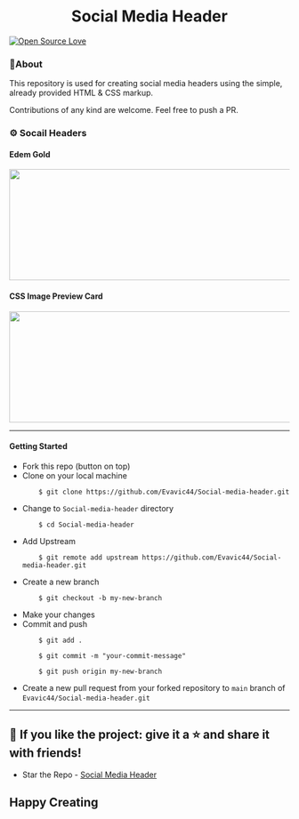 <h1 align="center">Social Media Header</h1>

[![Open Source Love](https://badges.frapsoft.com/os/v2/open-source.svg?v=103)](https://github.com/Evavic44/The-Three-Musketeers)

### 📌About

This repository is used for creating social media headers using the simple, already provided HTML & CSS markup.


Contributions of any kind are welcome. Feel free to push a PR.

### ⚙ Socail Headers
<div align="left">
    <h4>Edem Gold</h4>
    <img src="" width="1000" height="200"/>
    <h4>CSS Image Preview Card</h4>
    <img src="" width="1000" height="200"/>
</div>

<hr/>

#### Getting Started
* Fork this repo (button on top)
* Clone on your local machine
    ```
        $ git clone https://github.com/Evavic44/Social-media-header.git
    ```
* Change to `Social-media-header` directory
    ```
        $ cd Social-media-header
    ```
* Add Upstream
    ```
        $ git remote add upstream https://github.com/Evavic44/Social-media-header.git
    ```        
* Create a new branch
    ```
        $ git checkout -b my-new-branch
    ```
* Make your changes
* Commit and push
    ```
        $ git add .
    ```
    ```
        $ git commit -m "your-commit-message"
    ```
    ```
        $ git push origin my-new-branch
    ```
* Create a new pull request from your forked repository to `main` branch of `Evavic44/Social-media-header.git`
<hr>

## 💙 If you like the project: give it a ⭐ and share it with friends!

- Star the Repo - [Social Media Header](https://github.com/Evavic44/Social-media-header)

## Happy Creating
